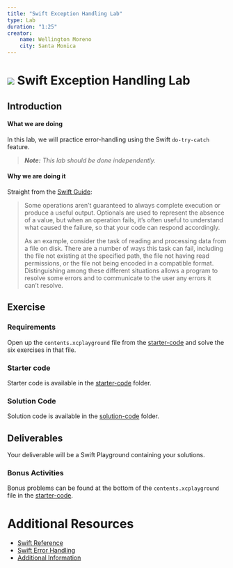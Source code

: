 ```yaml
---
title: "Swift Exception Handling Lab"
type: Lab
duration: "1:25"
creator:
    name: Wellington Moreno
    city: Santa Monica
---
```


# ![](https://ga-dash.s3.amazonaws.com/production/assets/logo-9f88ae6c9c3871690e33280fcf557f33.png) Swift Exception Handling Lab

## Introduction

#### What we are doing

In this lab, we will practice error-handling using the Swift `do-try-catch` feature.

> ***Note:*** _This lab should be done independently._


#### Why we are doing it

Straight from the [Swift Guide](https://developer.apple.com/library/ios/documentation/Swift/Conceptual/Swift_Programming_Language/ErrorHandling.html):


> Some operations aren’t guaranteed to always complete execution or produce a useful output. Optionals are used to represent the absence of a value, but when an operation fails, it’s often useful to understand what caused the failure, so that your code can respond accordingly.
>
> As an example, consider the task of reading and processing data from a file on disk. There are a number of ways this task can fail, including the file not existing at the specified path, the file not having read permissions, or the file not being encoded in a compatible format. Distinguishing among these different situations allows a program to resolve some errors and to communicate to the user any errors it can’t resolve.


## Exercise


### Requirements

Open up the `contents.xcplayground` file from the [starter-code](starter-code) and solve the six exercises in that file.

### Starter code

Starter code is available in the [starter-code](starter-code) folder.

### Solution Code

Solution code is available in the [solution-code](solution-code) folder.

## Deliverables

Your deliverable will be a Swift Playground containing your solutions.


### Bonus Activities

Bonus problems can be found at the bottom of the `contents.xcplayground` file in the [starter-code](starter-code).


# Additional Resources

+ [Swift Reference](https://developer.apple.com/library/ios/documentation/Swift/Conceptual/Swift_Programming_Language/GuidedTour.html#//apple_ref/doc/uid/TP40014097-CH2-ID1)
+ [Swift Error Handling](https://developer.apple.com/library/ios/documentation/Swift/Conceptual/Swift_Programming_Language/ErrorHandling.html)
+ [Additional Information](https://realm.io/news/testing-swift-error-type/)
